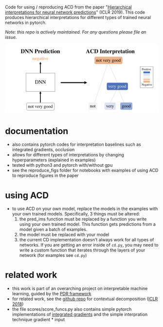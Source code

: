Code for using / reproducing ACD from the paper "[Hierarchical interpretations for neural network predictions](https://openreview.net/pdf?id=SkEqro0ctQ)" (ICLR 2019). This code produces hierarchical interpretations for different types of trained neural networks in pytorch.

*Note: this repo is actively maintained. For any questions please file an issue.*

![](intro.png)

# documentation

- also contains pytorch codes for interpretation baselines such as integrated gradients, occlusion
- allows for different types of interpretations by changing hyperparameters (explained in examples)
- tested with python3 and pytorch with/without gpu
- see the reproduce_figs folder for notebooks with examples of using ACD to reproduce figures in the paper

# using ACD

- to use ACD on your own model, replace the models in the examples with your own trained models. Specifically, 3 things must be altered:
  1. the pred_ims function must be replaced by a function you write using your own trained model. This function gets predictions from a model given a batch of examples.
  2. the model must be replaced with your model
  3. the current CD implementation doesn't always work for all types of networks. If you are getting an error inside of `cd.py`, you may need to write a custom function that iterates through the layers of your network (for examples see `cd.py`)

# related work

- this work is part of an overarching project on interpretable machine learning, guided by the [PDR framework](https://arxiv.org/abs/1901.04592)
- for related work, see the [github repo](https://github.com/jamie-murdoch/ContextualDecomposition) for contextual decomposition ([ICLR 2018](https://openreview.net/pdf?id=rkRwGg-0Z))
- the file scores/score_funcs.py also contains simple pytorch implementations of [integrated gradients](https://arxiv.org/abs/1703.01365) and the simple interpration technique gradient * input